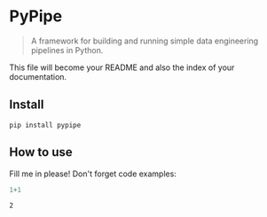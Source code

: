 # PyPipe
> A framework for building and running simple data engineering pipelines in Python.


This file will become your README and also the index of your documentation.

## Install

`pip install pypipe`

## How to use

Fill me in please! Don't forget code examples:

```python
1+1
```




    2


